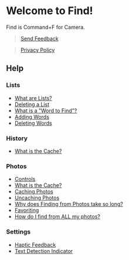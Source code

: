 # Welcome to Find!

Find is Command+F for Camera.
> [Send Feedback](/FindHelp/SendFeedback)

> [Privacy Policy](/FindHelp/PrivacyPolicy)

## Help

### Lists
- [What are Lists?](/FindHelp/Lists/WhatAreLists)
- [Deleting a List](/FindHelp/Lists/DeletingLists)
- [What is a "Word to Find"?](/FindHelp/Lists/WhatIsAWordToFind)
- [Adding Words](/FindHelp/Lists/AddingWords)
- [Deleting Words](/FindHelp/Lists/DeletingWords)

### History
- [What is the Cache?](/FindHelp/History/WhatIsTheCache)

### Photos
- [Controls](/FindHelp/Photos/Controls)
- [What is the Cache?](/FindHelp/Photos/WhatIsTheCache)
- [Caching Photos](/FindHelp/Photos/CachingPhotos)
- [Uncaching Photos](/FindHelp/Photos/UncachingPhotos)
- [Why does Finding from Photos take so long?](/FindHelp/Photos/FindingTakesALongTime)
- [Favoriting](/FindHelp/Photos/Favoriting)
- [How do I find from ALL my photos?](/FindHelp/Photos/FindFromAllPhotos)

### Settings
- [Haptic Feedback](/FindHelp/Settings/HapticFeedback)
- [Text Detection Indicator](/FindHelp/Settings/TextDetectionIndicator)